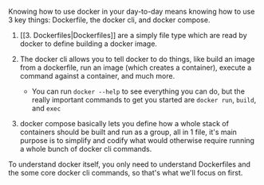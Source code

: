 Knowing how to use docker in your day-to-day means knowing how to use 3 key things: Dockerfile, the docker cli, and docker compose. 

1. [[3. Dockerfiles|Dockerfiles]] are a simply file type which are read by docker to define building a docker image.

2. The docker cli allows you to tell docker to do things, like build an image from a dockerfile, run an image (which creates a container), execute a command against a container, and much more. 
	- You can run `docker --help` to see everything you can do, but the really important commands to get you started are `docker run`, `build`, and `exec`

3. docker compose basically lets you define how a whole stack of containers should be built and run as a group, all in 1 file, it's main purpose is to simplify and codify what would otherwise require running a whole bunch of docker cli commands.


To understand docker itself, you only need to understand Dockerfiles and the some core docker cli commands, so that's what we'll focus on first.